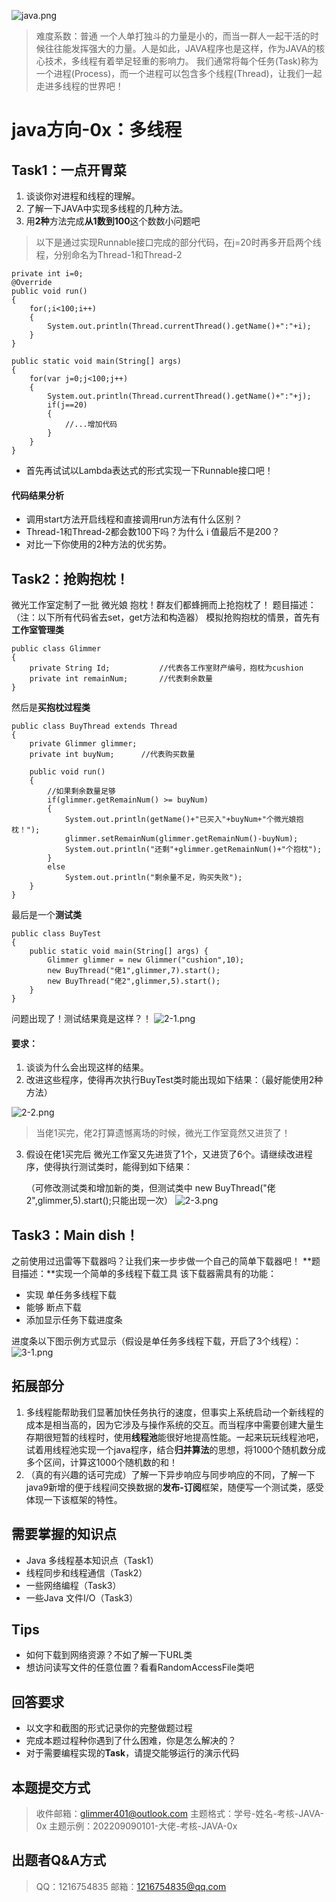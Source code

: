 ![java.png](https://cdn.nlark.com/yuque/0/2022/png/26786869/1657620418275-5094f4c5-343a-4158-92fb-5b60cfed0bfb.png#clientId=u0d0ae883-7682-4&crop=0&crop=0&crop=1&crop=1&from=ui&id=ub94af0ff&margin=%5Bobject%20Object%5D&name=java.png&originHeight=638&originWidth=1590&originalType=binary&ratio=1&rotation=0&showTitle=false&size=43257&status=done&style=none&taskId=ub31d0936-98ed-4925-b355-ff17b7fe5d6&title=)
> 难度系数：普通
> 一个人单打独斗的力量是小的，而当一群人一起干活的时候往往能发挥强大的力量。人是如此，JAVA程序也是这样，作为JAVA的核心技术，多线程有着举足轻重的影响力。
> 我们通常将每个任务(Task)称为一个进程(Process)，而一个进程可以包含多个线程(Thread)，让我们一起走进多线程的世界吧！

# java方向-0x：多线程
## Task1：一点开胃菜

1. 谈谈你对进程和线程的理解。
1. 了解一下JAVA中实现多线程的几种方法。
1. 用**2种**方法完成**从1数到100**这个数数小问题吧
> 以下是通过实现Runnable接口完成的部分代码，在j=20时再多开启两个线程，分别命名为Thread-1和Thread-2

```
private int i=0;
@Override
public void run()
{
    for(;i<100;i++)
    {
        System.out.println(Thread.currentThread().getName()+":"+i);
    }
}
    
public static void main(String[] args)
{
    for(var j=0;j<100;j++)
    {
        System.out.println(Thread.currentThread().getName()+":"+j);
        if(j==20)
        {
            //...增加代码
        }
    }
}
```

- 首先再试试以Lambda表达式的形式实现一下Runnable接口吧！
#### 代码结果分析

- 调用start方法开启线程和直接调用run方法有什么区别？
- Thread-1和Thread-2都会数100下吗？为什么 i 值最后不是200？
- 对比一下你使用的2种方法的优劣势。
## Task2：抢购抱枕！
微光工作室定制了一批 微光娘 抱枕！群友们都蜂拥而上抢抱枕了！
题目描述：
（注：以下所有代码省去set，get方法和构造器）
模拟抢购抱枕的情景，首先有**工作室管理类**
```
public class Glimmer
{
    private String Id;           //代表各工作室财产编号，抱枕为cushion
    private int remainNum;       //代表剩余数量
}
```
然后是**买抱枕过程类**
```
public class BuyThread extends Thread
{
    private Glimmer glimmer;
    private int buyNum;      //代表购买数量

    public void run()
    {
        //如果剩余数量足够
        if(glimmer.getRemainNum() >= buyNum)
        {
            System.out.println(getName()+"已买入"+buyNum+"个微光娘抱枕！");
            glimmer.setRemainNum(glimmer.getRemainNum()-buyNum);
            System.out.println("还剩"+glimmer.getRemainNum()+"个抱枕");
        }
        else
            System.out.println("剩余量不足，购买失败");       
    }
}
```
最后是一个**测试类**
```
public class BuyTest 
{
    public static void main(String[] args) {
        Glimmer glimmer = new Glimmer("cushion",10);
        new BuyThread("佬1",glimmer,7).start();
        new BuyThread("佬2",glimmer,5).start();
    }
}
```

问题出现了！测试结果竟是这样？！
![2-1.png](https://cdn.nlark.com/yuque/0/2022/png/26786869/1657620591665-02c0930f-c8ae-4a30-81de-f785c066b870.png#clientId=u0d0ae883-7682-4&crop=0&crop=0&crop=1&crop=1&from=ui&id=ufadb5a63&margin=%5Bobject%20Object%5D&name=2-1.png&originHeight=141&originWidth=248&originalType=binary&ratio=1&rotation=0&showTitle=false&size=7004&status=done&style=none&taskId=u1716c002-cb01-43e8-8941-879acb21798&title=)
#### 要求：

1. 谈谈为什么会出现这样的结果。
1. 改进这些程序，使得再次执行BuyTest类时能出现如下结果：（最好能使用2种方法）

![2-2.png](https://cdn.nlark.com/yuque/0/2022/png/26786869/1657620601665-6b85d34f-61b9-4ea1-add8-f03180a89a08.png#clientId=u0d0ae883-7682-4&crop=0&crop=0&crop=1&crop=1&from=ui&id=u211073ce&margin=%5Bobject%20Object%5D&name=2-2.png&originHeight=122&originWidth=252&originalType=binary&ratio=1&rotation=0&showTitle=false&size=9007&status=done&style=none&taskId=ud8283745-7890-457d-ae12-ea064ef0891&title=)
> 当佬1买完，佬2打算遗憾离场的时候，微光工作室竟然又进货了！

3. 假设在佬1买完后 微光工作室又先进货了1个，又进货了6个。请继续改进程序，使得执行测试类时，能得到如下结果：

    （可修改测试类和增加新的类，但测试类中 new BuyThread("佬2",glimmer,5).start();只能出现一次）
![2-3.png](https://cdn.nlark.com/yuque/0/2022/png/26786869/1657620613447-7b222901-19e4-428f-9af3-622d3fa201fb.png#clientId=u0d0ae883-7682-4&crop=0&crop=0&crop=1&crop=1&from=ui&id=u5a8d7cee&margin=%5Bobject%20Object%5D&name=2-3.png&originHeight=416&originWidth=393&originalType=binary&ratio=1&rotation=0&showTitle=false&size=29878&status=done&style=none&taskId=u3e4e54c6-b146-4d7e-8e2b-8c96ab7fd23&title=)
## Task3：Main dish！
之前使用过迅雷等下载器吗？让我们来一步步做一个自己的简单下载器吧！
**题目描述：**实现一个简单的多线程下载工具
该下载器需具有的功能：

- 实现 单任务多线程下载
- 能够 断点下载
- 添加显示任务下载进度条

进度条以下图示例方式显示（假设是单任务多线程下载，开启了3个线程）：
![3-1.png](https://cdn.nlark.com/yuque/0/2022/png/26786869/1657620625288-200990ee-65e8-4e8f-a3a9-13948f479f81.png#clientId=u0d0ae883-7682-4&crop=0&crop=0&crop=1&crop=1&from=ui&height=534&id=u421364a5&margin=%5Bobject%20Object%5D&name=3-1.png&originHeight=673&originWidth=717&originalType=binary&ratio=1&rotation=0&showTitle=false&size=63824&status=done&style=none&taskId=ud44bb82b-af7a-4b66-8ec4-3cbc399cf12&title=&width=569)
## 拓展部分

1. 多线程能帮助我们显著加快任务执行的速度，但事实上系统启动一个新线程的成本是相当高的，因为它涉及与操作系统的交互。而当程序中需要创建大量生存期很短暂的线程时，使用**线程池**能很好地提高性能。一起来玩玩线程池吧，试着用线程池实现一个java程序，结合**归并算法**的思想，将1000个随机数分成多个区间，计算这1000个随机数的和！
1. （真的有兴趣的话可完成）了解一下异步响应与同步响应的不同，了解一下java9新增的便于线程间交换数据的**发布-订阅**框架，随便写一个测试类，感受体现一下该框架的特性。
## 需要掌握的知识点

- Java 多线程基本知识点（Task1）
- 线程同步和线程通信（Task2）
- 一些网络编程（Task3）
- 一些Java 文件I/O（Task3）
## Tips

- 如何下载到网络资源？不如了解一下URL类
- 想访问读写文件的任意位置？看看RandomAccessFile类吧
## 回答要求

- 以文字和截图的形式记录你的完整做题过程
- 完成本题过程种你遇到了什么困难，你是怎么解决的？
- 对于需要编程实现的**Task**，请提交能够运行的演示代码
## 本题提交方式
> 收件邮箱：[glimmer401@outlook.com](mailto:glimmer401@outlook.com)
> 主题格式：学号-姓名-考核-JAVA-0x
> 主题示例：202209090101-大佬-考核-JAVA-0x

## 出题者Q&A方式
> QQ：1216754835
> 邮箱：[1216754835@qq.com](mailto:1216754835@qq.com)

